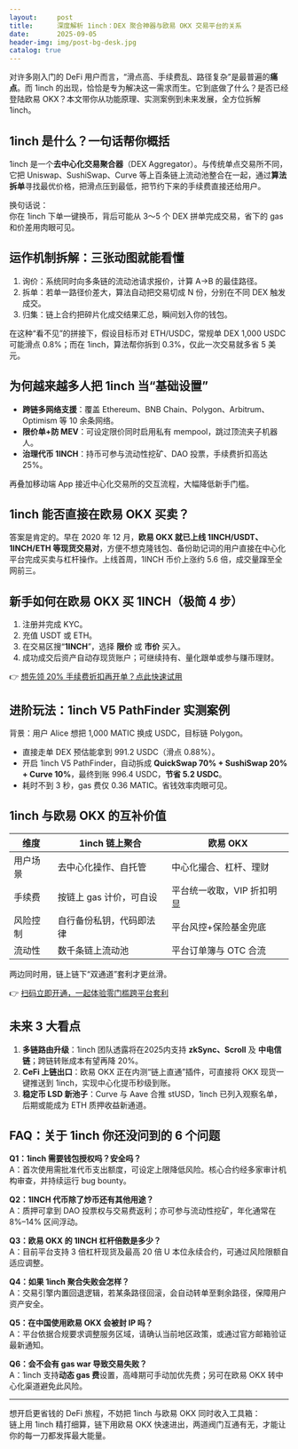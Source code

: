 ```yaml
---
layout:     post
title:      深度解析 1inch：DEX 聚合神器与欧易 OKX 交易平台的关系
date:       2025-09-05
header-img: img/post-bg-desk.jpg
catalog: true
---
```


对许多刚入门的 DeFi 用户而言，“滑点高、手续费乱、路径复杂”是最普遍的**痛点**。而 1inch 的出现，恰恰是专为解决这一需求而生。它到底做了什么？是否已经登陆欧易 OKX？本文带你从功能原理、实测案例到未来发展，全方位拆解 1inch。

## 1inch 是什么？一句话帮你概括
1inch 是一个**去中心化交易聚合器**（DEX Aggregator）。与传统单点交易所不同，它把 Uniswap、SushiSwap、Curve 等上百条链上流动池整合在一起，通过**算法拆单**寻找最优价格，把滑点压到最低，把节约下来的手续费直接还给用户。

换句话说：  
你在 1inch 下单一键换币，背后可能从 3～5 个 DEX 拼单完成交易，省下的 gas 和价差用肉眼可见。

## 运作机制拆解：三张动图就能看懂
1. 询价：系统同时向多条链的流动池请求报价，计算 A→B 的最佳路径。  
2. 拆单：若单一路径价差大，算法自动把交易切成 N 份，分别在不同 DEX 触发成交。  
3. 归集：链上合约把碎片化成交结果汇总，瞬间划入你的钱包。

在这种“看不见”的拼接下，假设目标币对 ETH/USDC，常规单 DEX 1,000 USDC 可能滑点 0.8%；而在 1inch，算法帮你拆到 0.3%，仅此一次交易就多省 5 美元。

## 为何越来越多人把 1inch 当“基础设置”
- **跨链多网络支援**：覆盖 Ethereum、BNB Chain、Polygon、Arbitrum、Optimism 等 10 余条网络。  
- **限价单+防 MEV**：可设定限价同时启用私有 mempool，跳过顶流夹子机器人。  
- **治理代币 1INCH**：持币可参与流动性挖矿、DAO 投票，手续费折扣高达 25%。

再叠加移动端 App 接近中心化交易所的交互流程，大幅降低新手门槛。

## 1inch 能否直接在欧易 OKX 买卖？
答案是肯定的。早在 2020 年 12 月，**欧易 OKX 就已上线 1INCH/USDT、1INCH/ETH 等现货交易对**，方便不想克隆钱包、备份助记词的用户直接在中心化平台完成买卖与杠杆操作。上线首周，1INCH 币价上涨约 5.6 倍，成交量蹿至全网前三。

## 新手如何在欧易 OKX 买 1INCH（极简 4 步）
1. 注册并完成 KYC。  
2. 充值 USDT 或 ETH。  
3. 在交易区搜“**1INCH**”，选择 **限价** 或 **市价** 买入。  
4. 成功成交后资产自动存现货账户；可继续持有、量化跟单或参与赚币理财。

👉 [想先领 20% 手续费折扣再开单？点此快速试用](https://okxdog.com/)

## 进阶玩法：1inch V5 PathFinder 实测案例
背景：用户 Alice 想把 1,000 MATIC 换成 USDC，目标链 Polygon。

- 直接走单 DEX 预估能拿到 991.2 USDC（滑点 0.88%）。  
- 开启 1inch V5 PathFinder，自动拆成 **QuickSwap 70% + SushiSwap 20% + Curve 10%**，最终到账 996.4 USDC，**节省 5.2 USDC**。  
- 耗时不到 3 秒，gas 费仅 0.36 MATIC。省钱效率肉眼可见。

## 1inch 与欧易 OKX 的互补价值
| 维度        | 1inch 链上聚合                     | 欧易 OKX                   |
|-------------|------------------------------------|----------------------------|
| 用户场景    | 去中心化操作、自托管               | 中心化撮合、杠杆、理财     |
| 手续费      | 按链上 gas 计价，可自设            | 平台统一收取，VIP 折扣明显 |
| 风险控制    | 自行备份私钥，代码即法律           | 平台风控+保险基金兜底      |
| 流动性      | 数千条链上流动池                  | 平台订单簿与 OTC 合流      |

两边同时用，链上链下“双通道”套利才更丝滑。

👉 [扫码立即开通，一起体验零门槛跨平台套利](https://okxdog.com/)

## 未来 3 大看点
1. **多链路由升级**：1inch 团队透露将在2025内支持 **zkSync、Scroll** 及 **中电信链**；跨链转账成本有望再降 20%。  
2. **CeFi 上链出口**：欧易 OKX 正在内测“链上直通”插件，可直接将 OKX 现货一键推送到 1inch，实现中心化提币秒级到账。  
3. **稳定币 LSD 新池子**：Curve 与 Aave 合推 stUSD，1inch 已列入观察名单，后期或能成为 ETH 质押收益新通道。

## FAQ：关于 1inch 你还没问到的 6 个问题

**Q1：1inch 需要钱包授权吗？安全吗？**  
A：首次使用需批准代币支出额度，可设定上限降低风险。核心合约经多家审计机构审查，并持续运行 bug bounty。

**Q2：1INCH 代币除了炒币还有其他用途？**  
A：质押可拿到 DAO 投票权与交易费返利；亦可参与流动性挖矿，年化通常在 8%–14% 区间浮动。

**Q3：欧易 OKX 的 1INCH 杠杆倍数是多少？**  
A：目前平台支持 3 倍杠杆现货及最高 20 倍 U 本位永续合约，可通过风险限额自适应调整。

**Q4：如果 1inch 聚合失败会怎样？**  
A：交易引擎内置回退逻辑，若某条路径回滚，会自动转单至剩余路径，保障用户资产安全。

**Q5：在中国使用欧易 OKX 会被封 IP 吗？**  
A：平台依据合规要求调整服务区域，请确认当前地区政策，或通过官方邮箱验证最新通知。

**Q6：会不会有 gas war 导致交易失败？**  
A：1inch 支持**动态 gas 费**设置，高峰期可手动加优先费；另可在欧易 OKX 转中心化渠道避免此风险。

---

想开启更省钱的 DeFi 旅程，不妨把 1inch 与欧易 OKX 同时收入工具箱：  
链上用 1inch 精打细算，链下用欧易 OKX 快速进出，两道阀门互通有无，才能让你的每一刀都发挥最大能量。